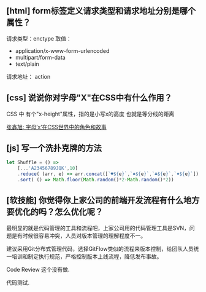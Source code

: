 ## [html] form标签定义请求类型和请求地址分别是哪个属性？

请求类型：enctype
取值：
* application/x-www-form-urlencoded
* multipart/form-data
* text/plain

请求地址：
action
## [css] 说说你对字母"X"在CSS中有什么作用？

CSS 中 有个"x-height"属性，指的是小写x的高度 也就是等分线的距离

[张鑫旭: 字母’x’在CSS世界中的角色和故事](https://www.zhangxinxu.com/wordpress/2015/06/about-letter-x-of-css/)

## [js] 写一个洗扑克牌的方法

```javascript
let Shuffle = () =>  
    [...'A23456789JQK',10]
    .reduce( (arr, e) => arr.concat([`♥${e}`,`♠${e}`,`♣${e}`,`♦${e}`]), ['大🃏','小🃏'])
    .sort( () => Math.floor(Math.random()*2-Math.random()*2))
```
## [软技能] 你觉得你上家公司的前端开发流程有什么地方要优化的吗？怎么优化呢？

最明显的就是代码管理的工具和流程吧，上家公司用的代码管理工具是SVN，问题是有时候很容易冲突，人员对版本管理的理解程度不一。

建议采用Git分布式管理代码，选择GitFlow类似的流程来版本控制，给团队人员统一培训和制定执行规范，严格控制版本上线流程，降低发布事故。

Code Review 这个没有做.

代码测试.

